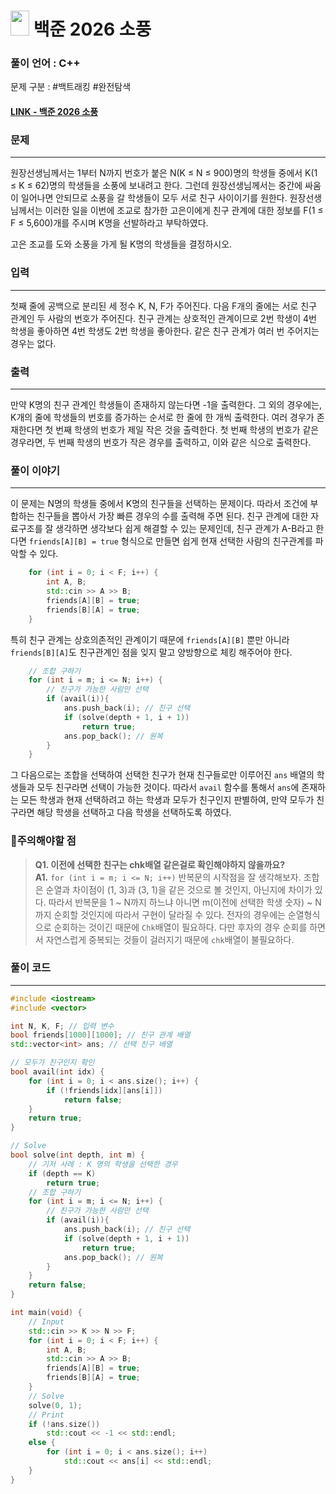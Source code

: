 
# <img src="https://d2gd6pc034wcta.cloudfront.net/tier/14.svg" width="30" height="40"> 백준 2026 소풍


### 풀이 언어 : C++

문제 구분 : #백트래킹 #완전탐색
#### [LINK - 백준 2026 소풍](https://www.acmicpc.net/problem/2026)

### 문제
<hr>

원장선생님께서는 1부터 N까지 번호가 붙은 N(K ≤ N ≤ 900)명의 학생들 중에서 K(1 ≤ K ≤ 62)명의 학생들을 소풍에 보내려고 한다. 그런데 원장선생님께서는 중간에 싸움이 일어나면 안되므로 소풍을 갈 학생들이 모두 서로 친구 사이이기를 원한다. 원장선생님께서는 이러한 일을 이번에 조교로 참가한 고은이에게 친구 관계에 대한 정보를 F(1 ≤ F ≤ 5,600)개를 주시며 K명을 선발하라고 부탁하였다.

고은 조교를 도와 소풍을 가게 될 K명의 학생들을 결정하시오.

### 입력
<hr>

첫째 줄에 공백으로 분리된 세 정수 K, N, F가 주어진다. 다음 F개의 줄에는 서로 친구 관계인 두 사람의 번호가 주어진다. 친구 관계는 상호적인 관계이므로 2번 학생이 4번 학생을 좋아하면 4번 학생도 2번 학생을 좋아한다. 같은 친구 관계가 여러 번 주어지는 경우는 없다.
### 출력
<hr>

만약 K명의 친구 관계인 학생들이 존재하지 않는다면 -1을 출력한다. 그 외의 경우에는, K개의 줄에 학생들의 번호를 증가하는 순서로 한 줄에 한 개씩 출력한다. 여러 경우가 존재한다면 첫 번째 학생의 번호가 제일 작은 것을 출력한다. 첫 번째 학생의 번호가 같은 경우라면, 두 번째 학생의 번호가 작은 경우를 출력하고, 이와 같은 식으로 출력한다.
### 풀이 이야기
<hr>

이 문제는 N명의 학생들 중에서 K명의 친구들을 선택하는 문제이다. 따라서 조건에 부합하는 친구들을 뽑아서 가장 빠른 경우의 수를 출력해 주면 된다. 친구 관계에 대한 자료구조를 잘 생각하면 생각보다 쉽게 해결할 수 있는 문제인데, 친구 관계가 A-B라고 한다면 `friends[A][B] = true` 형식으로 만들면 쉽게 현재 선택한 사람의 친구관계를 파악할 수 있다.

```c++
    for (int i = 0; i < F; i++) {
        int A, B;
        std::cin >> A >> B;
        friends[A][B] = true;
        friends[B][A] = true;
    }
```
특히 친구 관계는 상호의존적인 관계이기 때문에 `friends[A][B]` 뿐만 아니라 `friends[B][A]`도 친구관계인 점을 잊지 말고 양방향으로 체킹 해주어야 한다.

```c++
    // 조합 구하기
    for (int i = m; i <= N; i++) {
        // 친구가 가능한 사람만 선택
        if (avail(i)){
            ans.push_back(i); // 친구 선택
            if (solve(depth + 1, i + 1))
                return true;
            ans.pop_back(); // 원복
        }
    }
```
그 다음으로는 조합을 선택하여 선택한 친구가 현재 친구들로만 이루어진 `ans` 배열의 학생들과 모두 친구라면 선택이 가능한 것이다. 따라서 `avail` 함수를 통해서 `ans`에 존재하는 모든 학생과 현재 선택하려고 하는 학생과 모두가 친구인지 판별하여, 만약 모두가 친구라면 해당 학생을 선택하고 다음 학생을 선택하도록 하였다.

### 🚨주의해야할 점
>**Q1. 이전에 선택한 친구는 chk배열 같은걸로 확인해야하지 않을까요?**  
>**A1.** `for (int i = m; i <= N; i++)` 반복문의 시작점을 잘 생각해보자. 조합은 순열과 차이점이 (1, 3)과 (3, 1)을 같은 것으로 볼 것인지, 아닌지에 차이가 있다. 따라서 반복문을 1 ~ N까지 하느냐 아니면 m(이전에 선택한 학생 숫자) ~ N 까지 순회할 것인지에 따라서 구현이 달라질 수 있다. 전자의 경우에는 순열형식으로 순회하는 것이긴 때문에 `Chk`배열이 필요하다. 다만 후자의 경우 순회를 하면서 자연스럽게 중복되는 것들이 걸러지기 때문에 `chk`배열이 불필요하다.


### 풀이 코드
<hr>

``` c++
#include <iostream>
#include <vector>

int N, K, F; // 입력 변수
bool friends[1000][1000]; // 친구 관계 배열
std::vector<int> ans; // 선택 친구 배열

// 모두가 친구인지 확인
bool avail(int idx) {
    for (int i = 0; i < ans.size(); i++) {
        if (!friends[idx][ans[i]])
            return false;
    }
    return true;
}

// Solve
bool solve(int depth, int m) {
    // 기저 사례 : K 명의 학생을 선택한 경우
    if (depth == K)
        return true;
    // 조합 구하기
    for (int i = m; i <= N; i++) {
        // 친구가 가능한 사람만 선택
        if (avail(i)){
            ans.push_back(i); // 친구 선택
            if (solve(depth + 1, i + 1))
                return true;
            ans.pop_back(); // 원복
        }
    }
    return false;
}

int main(void) {
    // Input
    std::cin >> K >> N >> F;
    for (int i = 0; i < F; i++) {
        int A, B;
        std::cin >> A >> B;
        friends[A][B] = true;
        friends[B][A] = true;
    }
    // Solve
    solve(0, 1);
    // Print
    if (!ans.size())
        std::cout << -1 << std::endl;
    else {
        for (int i = 0; i < ans.size(); i++)
            std::cout << ans[i] << std::endl;
    }
}
```

